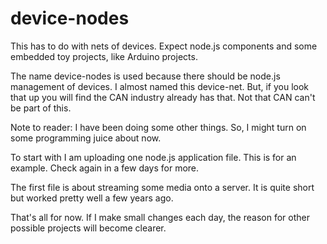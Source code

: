 device-nodes
============

This has to do with nets of devices.  Expect node.js components and some embedded toy projects, like Arduino projects. 


The name device-nodes is used because there should be node.js management of devices.
I almost named this device-net. But, if you look that up you will find the CAN industry already has that.
Not that CAN can't be part of this.

Note to reader: I have been doing some other things. So, I might turn on some programming juice about now. 

To start with I am uploading one node.js application file. This is for an example. Check again in a few days for more. 

The first file is about streaming some media onto a server. It is quite short but worked pretty well a few years ago.

That's all for now. If I make small changes each day, the reason for other possible projects will become clearer. 

